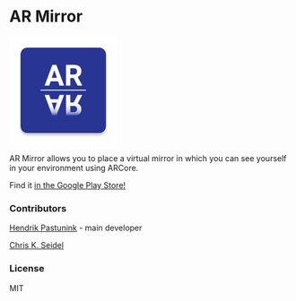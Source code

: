 # AR Mirror

![AR Mirror Logo](./Assets/Resources/2D/mipmap-xxxhdpi/ic_launcher.png)

AR Mirror allows you to place a virtual mirror in which you can see yourself in your environment using ARCore.

Find it [in the Google Play Store!](https://play.google.com/store/apps/details?id=de.hpastunink.armirror)

### Contributors

[Hendrik Pastunink](https://twitter.com/HPastunink) - main developer

[Chris K. Seidel](https://twitter.com/ChrisKSeidel)

### License

MIT
